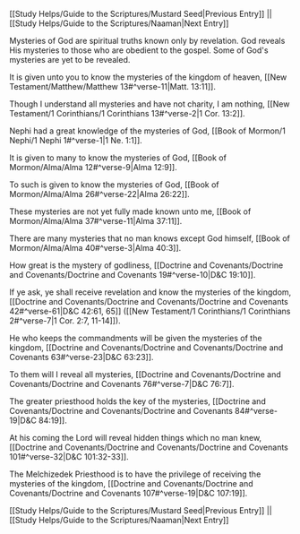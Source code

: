 [[Study Helps/Guide to the Scriptures/Mustard Seed|Previous Entry]]  ||  [[Study Helps/Guide to the Scriptures/Naaman|Next Entry]]

 Mysteries of God are spiritual truths known only by revelation. God reveals His mysteries to those who are obedient to the gospel. Some of God's mysteries are yet to be revealed.

 It is given unto you to know the mysteries of the kingdom of heaven, [[New Testament/Matthew/Matthew 13#^verse-11|Matt. 13:11]].

 Though I understand all mysteries and have not charity, I am nothing, [[New Testament/1 Corinthians/1 Corinthians 13#^verse-2|1 Cor. 13:2]].

 Nephi had a great knowledge of the mysteries of God, [[Book of Mormon/1 Nephi/1 Nephi 1#^verse-1|1 Ne. 1:1]].

 It is given to many to know the mysteries of God, [[Book of Mormon/Alma/Alma 12#^verse-9|Alma 12:9]].

 To such is given to know the mysteries of God, [[Book of Mormon/Alma/Alma 26#^verse-22|Alma 26:22]].

 These mysteries are not yet fully made known unto me, [[Book of Mormon/Alma/Alma 37#^verse-11|Alma 37:11]].

 There are many mysteries that no man knows except God himself, [[Book of Mormon/Alma/Alma 40#^verse-3|Alma 40:3]].

 How great is the mystery of godliness, [[Doctrine and Covenants/Doctrine and Covenants/Doctrine and Covenants 19#^verse-10|D&C 19:10]].

 If ye ask, ye shall receive revelation and know the mysteries of the kingdom, [[Doctrine and Covenants/Doctrine and Covenants/Doctrine and Covenants 42#^verse-61|D&C 42:61, 65]] ([[New Testament/1 Corinthians/1 Corinthians 2#^verse-7|1 Cor. 2:7, 11-14]]).

 He who keeps the commandments will be given the mysteries of the kingdom, [[Doctrine and Covenants/Doctrine and Covenants/Doctrine and Covenants 63#^verse-23|D&C 63:23]].

 To them will I reveal all mysteries, [[Doctrine and Covenants/Doctrine and Covenants/Doctrine and Covenants 76#^verse-7|D&C 76:7]].

 The greater priesthood holds the key of the mysteries, [[Doctrine and Covenants/Doctrine and Covenants/Doctrine and Covenants 84#^verse-19|D&C 84:19]].

 At his coming the Lord will reveal hidden things which no man knew, [[Doctrine and Covenants/Doctrine and Covenants/Doctrine and Covenants 101#^verse-32|D&C 101:32-33]].

 The Melchizedek Priesthood is to have the privilege of receiving the mysteries of the kingdom, [[Doctrine and Covenants/Doctrine and Covenants/Doctrine and Covenants 107#^verse-19|D&C 107:19]].

[[Study Helps/Guide to the Scriptures/Mustard Seed|Previous Entry]]  ||  [[Study Helps/Guide to the Scriptures/Naaman|Next Entry]]